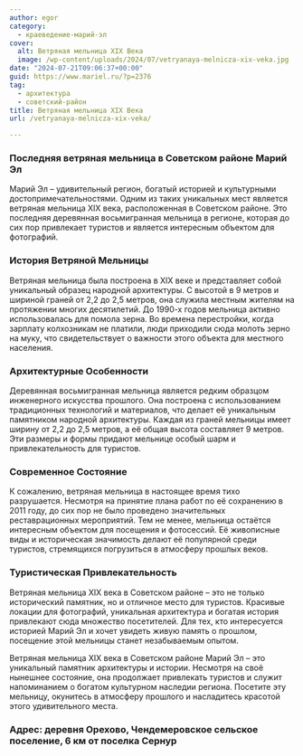 ```yaml
---
author: egor
category:
  - краеведение-марий-эл
cover:
  alt: Ветряная мельница XIX Века
  image: /wp-content/uploads/2024/07/vetryanaya-melnicza-xix-veka.jpg
date: "2024-07-21T09:06:37+00:00"
guid: https://www.mariel.ru/?p=2376
tag:
  - архитектура
  - советский-район
title: Ветряная мельница XIX Века
url: /vetryanaya-melnicza-xix-veka/

---
```

### Последняя ветряная мельница в Советском районе Марий Эл

Марий Эл – удивительный регион, богатый историей и культурными достопримечательностями. Одним из таких уникальных мест является ветряная мельница XIX века, расположенная в Советском районе. Это последняя деревянная восьмигранная мельница в регионе, которая до сих пор привлекает туристов и является интересным объектом для фотографий.

### История Ветряной Мельницы

Ветряная мельница была построена в XIX веке и представляет собой уникальный образец народной архитектуры. С высотой в 9 метров и шириной граней от 2,2 до 2,5 метров, она служила местным жителям на протяжении многих десятилетий. До 1990-х годов мельница активно использовалась для помола зерна. Во времена перестройки, когда зарплату колхозникам не платили, люди приходили сюда молоть зерно на муку, что свидетельствует о важности этого объекта для местного населения.

### Архитектурные Особенности

Деревянная восьмигранная мельница является редким образцом инженерного искусства прошлого. Она построена с использованием традиционных технологий и материалов, что делает её уникальным памятником народной архитектуры. Каждая из граней мельницы имеет ширину от 2,2 до 2,5 метров, а её общая высота составляет 9 метров. Эти размеры и формы придают мельнице особый шарм и привлекательность для туристов.

### Современное Состояние

К сожалению, ветряная мельница в настоящее время тихо разрушается. Несмотря на принятие плана работ по её сохранению в 2011 году, до сих пор не было проведено значительных реставрационных мероприятий. Тем не менее, мельница остаётся интересным объектом для посещения и фотосессий. Её живописные виды и историческая значимость делают её популярной среди туристов, стремящихся погрузиться в атмосферу прошлых веков.

### Туристическая Привлекательность

Ветряная мельница XIX века в Советском районе – это не только исторический памятник, но и отличное место для туристов. Красивые локации для фотографий, уникальная архитектура и богатая история привлекают сюда множество посетителей. Для тех, кто интересуется историей Марий Эл и хочет увидеть живую память о прошлом, посещение этой мельницы станет незабываемым опытом.

Ветряная мельница XIX века в Советском районе Марий Эл – это уникальный памятник архитектуры и истории. Несмотря на своё нынешнее состояние, она продолжает привлекать туристов и служит напоминанием о богатом культурном наследии региона. Посетите эту мельницу, окунитесь в атмосферу прошлого и насладитесь красотой этого удивительного места.

### Адрес: деревня Орехово, Чендемеровское сельское поселение, 6 км от поселка Сернур
